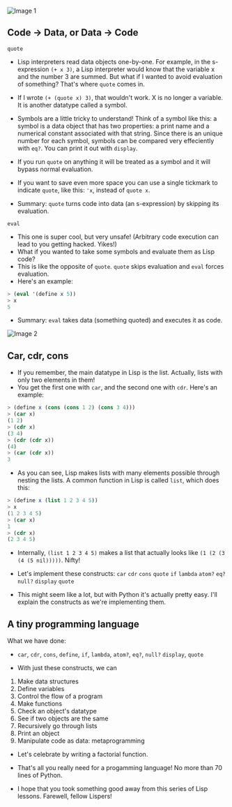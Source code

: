 ![Image 1](https://toggl.com/blog/wp-content/uploads/2019/07/programming-explained-with-music-toggl.jpg)

## Code -> Data, or Data -> Code

`quote`

- Lisp interpreters read data objects one-by-one. For example, in the s-expression `(+ x 3)`, a Lisp interpreter would know that the variable x and the number 3 are summed. But what if I wanted to avoid evaluation of something? That's where `quote` comes in.

- If I wrote `(+ (quote x) 3)`, that wouldn't work. X is no longer a variable. It is another datatype called a symbol.
- Symbols are a little tricky to understand! Think of a symbol like this: a symbol is a data object that has two properties: a print name and a numerical constant associated with that string. Since there is an unique number for each symbol, symbols can be compared very effeciently with `eq?`. You can print it out with `display`.
- If you run `quote` on anything it will be treated as a symbol and it will bypass normal evaluation.
- If you want to save even more space you can use a single tickmark to indicate `quote`, like this: `'x`, instead of `quote x`.
- Summary: `quote` turns code into data (an s-expression) by skipping its evaluation.

`eval`

- This one is super cool, but very unsafe! (Arbitrary code execution can lead to you getting hacked. Yikes!)
- What if you wanted to take some symbols and evaluate them as Lisp code?
- This is like the opposite of `quote`. `quote` skips evaluation and `eval` forces evaluation.
- Here's an example:

```scheme
> (eval '(define x 5))
> x
5
```

- Summary: `eval` takes data (something quoted) and executes it as code.

![Image 2](https://lh3.googleusercontent.com/proxy/oZrDePo7fgYO0erTMO3YPrqG3GZP3-Uj5V0CfOWCd-ZKuYDOS4H0AKedzAjGlkJCuZvzGf4hrQOSwOuBcoAnmUEBZfQb6_W8q561kS-grhbFQj0FzU6Y9uvQ9HS7)

## Car, cdr, cons

- If you remember, the main datatype in Lisp is the list. Actually, lists with only two elements in them!
- You get the first one with `car`, and the second one with `cdr`. Here's an example:

```scheme
> (define x (cons (cons 1 2) (cons 3 4)))
> (car x)
(1 2)
> (cdr x)
(3 4)
> (cdr (cdr x))
(4)
> (car (cdr x))
3
```

- As you can see, Lisp makes lists with many elements possible through nesting the lists. A common function in Lisp is called `list`, which does this:

```scheme
> (define x (list 1 2 3 4 5))
> x
(1 2 3 4 5)
> (car x)
1
> (cdr x)
(2 3 4 5)
```

- Internally, `(list 1 2 3 4 5)` makes a list that actually looks like `(1 (2 (3 (4 (5 nil)))))`. Nifty!

- Let's implement these constructs:
`car`
`cdr`
`cons`
`quote`
`if`
`lambda`
`atom?`
`eq?`
`null?`
`display`
`quote`

- This might seem like a lot, but with Python it's actually pretty easy. I'll explain the constructs as we're implementing them.

## A tiny programming language

What we have done:
- `car`, `cdr`, `cons`, `define`, `if`, `lambda`, `atom?`, `eq?`, `null?` `display`, `quote`

- With just these constructs, we can
1. Make data structures
2. Define variables
3. Control the flow of a program
4. Make functions
5. Check an object's datatype
6. See if two objects are the same
7. Recursively go through lists
8. Print an object
9. Manipulate code as data: metaprogramming

- Let's celebrate by writing a factorial function.

- That's all you really need for a progamming language! No more than 70 lines of Python.
- I hope that you took something good away from this series of Lisp lessons. Farewell, fellow Lispers!